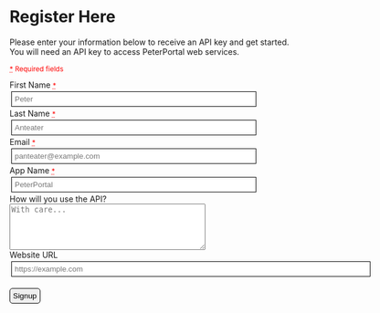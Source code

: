 # Register Here
Please enter your information below to receive an API key and get started. You will need an 
API key to access PeterPortal web services. 

<style>
    input {
        border: 1px solid black;
        padding: 5px;
        margin: 3px;
    }

    .required, .required-fields{
        color: red;
        font-size: 12px;
    }
    
    .error {
        font-size: 11px;
        color: red;
    }

    .btn {
        border: 1px solid black;
        padding: 5px;
        border-radius: 5px;
    }
</style>
<div class="form">
    <p class="required-fields">
    <abbr title="Required" class="required"><span >*</span></abbr> Required fields</p>
    <form id="register_form">
        <div class="form-group">
            <label class="col-sm-4 control-label" for="user_first_name">
                First Name
                <abbr title="Required" class="required">
                    <span class="abbr-required">*</span>
                </abbr> 
            </label>
            <div class="col-sm-5">
                <input class="form-control" id="user_first_name" name="user[first_name]" size="50" type="text" placeholder="Peter" required>
            </div>
        </div>
        <div class="form-group">
            <label class="col-sm-4 control-label" for="user_last_name">
                Last Name
                <abbr title="Required" class="required">
                    <span class="abbr-required">*</span>
                </abbr> 
            </label>
            <div class="col-sm-5">
                <input class="form-control" id="user_last_name" name="user[last_name]" size="50" type="text" placeholder="Anteater" required>
            </div>
        </div>
        <div class="form-group">
            <label class="col-sm-4 control-label" for="user_email">
                Email
                <abbr title="Required" class="required">
                    <span class="abbr-required">*</span>
                </abbr>
            </label>
            <div class="col-sm-5">
                <input class="form-control" id="user_email" name="user[email]" size="50" type="email" placeholder="panteater@example.com" required>
            </div>
        </div>
        <div class="form-group">
            <label class="col-sm-4 control-label" for="user_app_name">
                App Name
                <abbr title="Required" class="required">
                    <span class="abbr-required">*</span>
                </abbr>
            </label>
            <div class="col-sm-5">
                <input class="form-control" id="user_app_name" name="user[app_name]" size="50" type="text" placeholder="PeterPortal" required>
            </div>
        </div>
        <div class="form-group">
            <label class="col-sm-4 control-label" for="user_app_description">How will you use the API?<br></label>
            <div class="col-sm-5">
                <textarea class="form-control" cols="40" id="user_app_description" name="user[app_description]" placeholder="With care..." rows="5"></textarea>
            </div>
        </div>
        <div class="form-group">
            <label class="col-sm-4 control-label" for="user_web_url">
                Website URL
            </label>
            <div class="col-sm-5">
                <input class="form-control" id="user_web_url" name="user[web_url]" size="75" type="url" placeholder="https://example.com">
            </div>
        </div>
        <br>
        <div class="form-group">
            <div class="col-sm-offset-4 col-sm-8">
                <input type="hidden" name="user[registration_source]" value="web">
                <button type="submit" class="btn" data-loading-text="Loading...">Signup</button>
            </div>
        </div>
    </form>
</div>